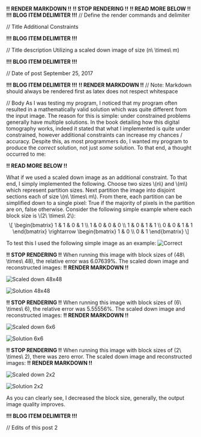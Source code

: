 **!! RENDER MARKDOWN !!**
**!! STOP RENDERING !!**
**!! READ MORE BELOW !!**
**!!! BLOG ITEM DELIMITER !!!**
// Define the render commands and delimiter

// Title
Additional Constraints

**!!! BLOG ITEM DELIMITER !!!**

// Title description
Utilizing a scaled down image of size <span class="math inline">\(n\ \times\ m\)</span>

**!!! BLOG ITEM DELIMITER !!!**

// Date of post 
September 25, 2017

**!!! BLOG ITEM DELIMITER !!!**
**!! RENDER MARKDOWN !!**
// Note: Markdown should always be rendered first as latex does not respect whitespace

// Body
As I was testing my program, I noticed that my program often resulted in a mathematically valid solution which was quite different from the input image. The reason for this is simple: under constrained problems generally have multiple solutions. In the book detailing how this digital tomography works, indeed it stated that what I implemented is quite under constrained, however additional constraints can increase my chances / accuracy. Despite this, as most programmers do, I wanted my program to produce the *correct* solution, not just _some_ solution. To that end, a thought occurred to me:

**!! READ MORE BELOW !!**

<p>What if we used a scaled down image as an additional constraint. To that end, I simply implemented the following. Choose two sizes <span class="math inline">\(n\)</span> and <span class="math inline">\(m\)</span> which represent partition sizes. Next partition the image into disjoint sections each of size <span class="math inline">\(n\ \times\ m\)</span>. From there, each partition can be simplified down to a single pixel: True if the majority of pixels in the partition are on, false otherwise. Consider the following simple example where each block size is <span class="math inline">\(2\ \times\ 2\)</span>: <span class="math display">\[ \begin{bmatrix} 1 &amp; 1 &amp; 0 &amp; 1 \\ 1 &amp; 0 &amp; 0 &amp; 0 \\ 1 &amp; 0 &amp; 1 &amp; 1 \\ 0 &amp; 0 &amp; 1 &amp; 1 \end{bmatrix} \rightarrow \begin{bmatrix} 1 &amp; 0 \\ 0 &amp; 1 \end{bmatrix} \]</span></p>

To test this I used the following simple image as an example:
![Correct](https://zwimer.github.io/zwimer.com//SAT-Blog/Blogs/figs/Additional-Constraints/Correct.bmp)

**!! STOP RENDERING !!**
When running this image with block sizes of <span class="math inline">\(48\ \times\ 48\)</span>, the relative error was 6.07639%. The scaled down image and reconstructed images:
**!! RENDER MARKDOWN !!**

![Scaled down 48x48](https://zwimer.github.io/zwimer.com//SAT-Blog/Blogs/figs/Additional-Constraints/Scaled-48.bmp)

![Solution 48x48](https://zwimer.github.io/zwimer.com//SAT-Blog/Blogs/figs/Additional-Constraints/Scale-48.bmp)

**!! STOP RENDERING !!**
When running this image with block sizes of <span class="math inline">\(6\ \times\ 6\)</span>, the relative error was 5.55556%. The scaled down image and reconstructed images:
**!! RENDER MARKDOWN !!**

![Scaled down 6x6](https://zwimer.github.io/zwimer.com//SAT-Blog/Blogs/figs/Additional-Constraints/Scaled-6.bmp)

![Solution 6x6](https://zwimer.github.io/zwimer.com//SAT-Blog/Blogs/figs/Additional-Constraints/Scale-6.bmp)

**!! STOP RENDERING !!**
When running this image with block sizes of <span class="math inline">\(2\ \times\ 2\)</span>, there was zero error. The scaled down image and reconstructed images:
**!! RENDER MARKDOWN !!**

![Scaled down 2x2](https://zwimer.github.io/zwimer.com//SAT-Blog/Blogs/figs/Additional-Constraints/Scaled-2.bmp)

![Solution 2x2](https://zwimer.github.io/zwimer.com//SAT-Blog/Blogs/figs/Additional-Constraints/Scale-2.bmp)

As you can clearly see, I decreased the block size, generally, the output image quality improves.

**!!! BLOG ITEM DELIMITER !!!**

// Edits of this post
2
